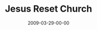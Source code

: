 ---
layout: message
category: message
series: "Reset"
title: "Jesus Reset Church"
date: 2009-03-29-00-00
message_id: 554
---